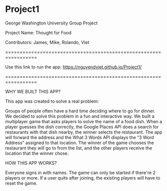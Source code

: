 # Project1
George Washington University Group Project

Project Name: Thought for Food

Contributors: James, Mike, Rolando, Viet

=================================================================

Use this link to run the app: https://nguyendviet.github.io/Project1/

=================================================================

WHY WE BUILT THIS APP?

This app was created to solve a real problem:

Groups of people often have a hard time deciding where to go for dinner. We decided to solve this problem in a fun and interactive way. We built a multiplayer game that asks players to solve the name of a food dish. When a player guesses the dish correctly, the Google Places API does a search for restaurants with that dish nearby, the winner selects the restaurant. The app will forward the address and the What 3 Words API displays the “3 Word Address” assigned to that location. The winner of the game chooses the restaurant they will go to from the list, and the other players receive the location that the winner chose.

HOW THIS APP WORKS?

Everyone signs in with names.
The game can only be started if there're 2 players or more.
If a user quits after joining, the existing players will have to reset the game.